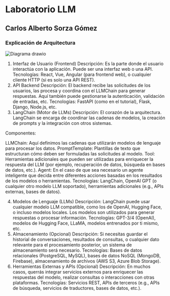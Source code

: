 # Laboratorio LLM
## Carlos Alberto Sorza Gómez

### Explicación de Arquitectura

![Diagrama drawio](https://github.com/user-attachments/assets/70809e0d-7f0b-462e-9351-bc1d28db2d68)

1. Interfaz de Usuario (Frontend)
Descripción: Es la parte donde el usuario interactúa con la aplicación. Puede ser una interfaz web o una API.
Tecnologías: React, Vue, Angular (para frontend web), o cualquier cliente HTTP (si es solo una API REST).
2. API Backend
Descripción: El backend recibe las solicitudes de los usuarios, las procesa y coordina con el LLMChain para generar respuestas. Aquí también puede gestionarse la autenticación, validación de entradas, etc.
Tecnologías: FastAPI (como en el tutorial), Flask, Django, Node.js, etc.
3. LangChain (Motor de LLMs)
Descripción: El corazón de la arquitectura. LangChain se encarga de coordinar las cadenas de modelos, la creación de prompts y la integración con otros sistemas.

Componentes:

LLMChain: Aquí definimos las cadenas que utilizarán modelos de lenguaje para procesar los datos.
PromptTemplate: Plantillas de texto que estructuran cómo deben ser formuladas las solicitudes al modelo.
Tool: Herramientas adicionales que pueden ser utilizadas para enriquecer la respuesta del LLM (por ejemplo, recuperación de datos, búsqueda en bases de datos, etc.).
Agent: En el caso de que sea necesario un agente inteligente que decida entre diferentes acciones basadas en los resultados de los modelos o herramientas.
Tecnologías: LangChain, OpenAI GPT (o cualquier otro modelo LLM soportado), herramientas adicionales (e.g., APIs externas, bases de datos).

4. Modelos de Lenguaje (LLMs)
Descripción: LangChain puede usar cualquier modelo LLM compatible, como los de OpenAI, Hugging Face, o incluso modelos locales. Los modelos son utilizados para generar respuestas o procesar información.
Tecnologías: GPT-3/4 (OpenAI), modelos de Hugging Face, LLaMA, modelos entrenados por ti mismo, etc.
5. Almacenamiento (Opcional)
Descripción: Si necesitas guardar el historial de conversaciones, resultados de consultas, o cualquier dato relevante para el procesamiento posterior, un sistema de almacenamiento será necesario.
Tecnologías: Bases de datos relacionales (PostgreSQL, MySQL), bases de datos NoSQL (MongoDB, Firebase), almacenamiento de archivos (AWS S3, Azure Blob Storage).
6. Herramientas Externas y APIs (Opcional)
Descripción: En muchos casos, querrás integrar servicios externos para enriquecer las respuestas del modelo, realizar consultas o interacciones con otras plataformas.
Tecnologías: Servicios REST, APIs de terceros (e.g., APIs de búsqueda, servicios de traductores, bases de datos, etc.).
